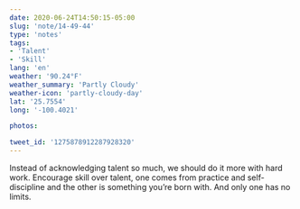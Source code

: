 ```yaml
---
date: 2020-06-24T14:50:15-05:00
slug: 'note/14-49-44'
type: 'notes'
tags:
- 'Talent'
- 'Skill'
lang: 'en'
weather: '90.24°F'
weather_summary: 'Partly Cloudy'
weather-icon: 'partly-cloudy-day'
lat: '25.7554'
long: '-100.4021'

photos:

tweet_id: '1275878912287928320'
---
```

Instead of acknowledging talent so much, we should do it more with hard work. Encourage skill over talent, one comes from practice and self-discipline and the other is something you’re born with. And only one has no limits.
  